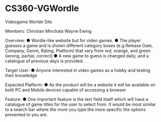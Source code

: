 # CS360-VGWordle
Videogame Worlde Site

Members:
  Christian Minchala
  Wayne Ewing

Overview:
  ● Wordle-like website but for video games.
  ● The player guesses a game and is shown different category boxes (e.g 
  Release Date, Company, Genre, Rating, Platform) that vary from red, 
  orange, and green (wrong, partial, correct)
  ● A new game to guess is changed daily, and a catalogue of previous days is 
  provided.
  

Target User:
  ● Anyone interested in video games as a hobby and testing their knowledge


Expected Platform:
  ● As the product will be a website it will be available on both PC and Mobile 
  devices capable of accessing a browser
  
Feature:
  ● One important feature is the text field itself which will have a catalogue of 
  game titles for the user to select from. It would be most similar to a search bar 
  where the more you type the more specific the options presented to you are.

